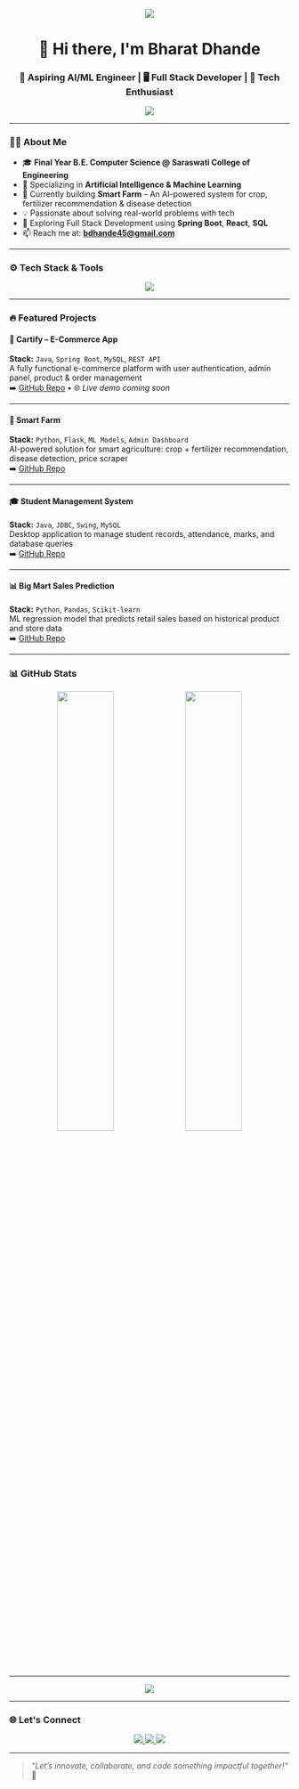 <p align="center">
  <img src="https://img.shields.io/badge/Welcome%20to%20My%20GitHub%20Profile-FF6F00?style=for-the-badge&logo=github&logoColor=white" />
</p>

<h1 align="center">👋 Hi there, I'm Bharat Dhande</h1>
<h3 align="center">🚀 Aspiring AI/ML Engineer | 🖥️ Full Stack Developer | 🧠 Tech Enthusiast</h3>

<p align="center">
  <img src="https://readme-typing-svg.herokuapp.com?font=Fira+Code&size=20&duration=4000&pause=1000&color=58A6FF&center=true&vCenter=true&width=500&height=45&lines=Final+Year+CSE+Student;AI+%26+ML+Specialization;Java+%7C+Python+%7C+React+%7C+Spring+Boot+Dev;Open+Source+Contributor;Let%E2%80%99s+Build+Something+Amazing!">
</p>

---

### 👨‍💻 About Me

- 🎓 **Final Year B.E. Computer Science @ Saraswati College of Engineering**
- 🤖 Specializing in **Artificial Intelligence & Machine Learning**
- 🌱 Currently building **Smart Farm** – An AI-powered system for crop, fertilizer recommendation & disease detection
- 💡 Passionate about solving real-world problems with tech
- 🔭 Exploring Full Stack Development using **Spring Boot**, **React**, **SQL**
- 📫 Reach me at: **bdhande45@gmail.com** 

---

### ⚙️ Tech Stack & Tools

<p align="center">
  <img src="https://skillicons.dev/icons?i=java,spring,python,flask,react,html,css,js,bootstrap,git,github,mysql,vscode,postman,tensorflow,pandas" />
</p>

---

### 🔥 Featured Projects

#### 🛒 Cartify – E-Commerce App  
**Stack:** `Java`, `Spring Boot`, `MySQL`, `REST API`  
A fully functional e-commerce platform with user authentication, admin panel, product & order management  
➡️ [GitHub Repo](https://github.com/BharatDhande/Cartify) • 🌐 _Live demo coming soon_

---

#### 🌾 Smart Farm  
**Stack:** `Python`, `Flask`, `ML Models`, `Admin Dashboard`  
AI-powered solution for smart agriculture: crop + fertilizer recommendation, disease detection, price scraper  
➡️ [GitHub Repo](https://github.com/bharatdhande/smart-farm)

---

#### 🎓 Student Management System  
**Stack:** `Java`, `JDBC`, `Swing`, `MySQL`  
Desktop application to manage student records, attendance, marks, and database queries  
➡️ [GitHub Repo](https://github.com/BharatDhande/Student-management-system)

---

#### 📊 Big Mart Sales Prediction  
**Stack:** `Python`, `Pandas`, `Scikit-learn`  
ML regression model that predicts retail sales based on historical product and store data  
➡️ [GitHub Repo](https://github.com/BharatDhande/Big-Mart)

---

### 📊 GitHub Stats

<p align="center">
  <img src="https://github-readme-stats.vercel.app/api?username=bharatdhande&show_icons=true&theme=github_dark&hide=stars" width="45%" />
  <img src="https://github-readme-streak-stats.herokuapp.com/?user=bharatdhande&theme=dark" width="45%" />
</p>

---
<p align="center">
  <img src="https://github-readme-stats.vercel.app/api/top-langs/?username=bharatdhande&layout=compact&theme=github_dark&langs_count=8" />
</p>

---

### 🌐 Let's Connect

<p align="center">
  <a href="https://www.linkedin.com/in/bharatdhande/" target="_blank">
    <img src="https://img.shields.io/badge/LinkedIn-blue?logo=linkedin&style=for-the-badge" />
  </a>
  <a href="mailto:bharatdhande.cse@gmail.com">
    <img src="https://img.shields.io/badge/Gmail-red?logo=gmail&style=for-the-badge" />
  </a>
  <a href="https://github.com/bharatdhande" target="_blank">
    <img src="https://img.shields.io/badge/GitHub-000?logo=github&style=for-the-badge" />
  </a>
</p>

---

> *"Let’s innovate, collaborate, and code something impactful together!"* 🚀
